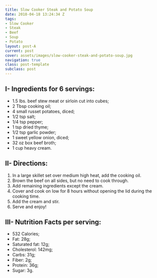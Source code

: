 ```yaml
---
title: Slow Cooker Steak and Potato Soup
date: 2018-04-18 13:24:34 Z
tags:
- Slow Cooker
- Steak
- Beef
- Soup
- Potato
layout: post-A
current: post
cover: assets/images/slow-cooker-steak-and-potato-soup.jpg
navigation: true
class: post-template
subclass: post
---
```


## I- Ingredients for 6 servings:

* 1.5 lbs. beef stew meat or sirloin cut into cubes;
* 2 Tbsp cooking oil;
* 4 small russet potatoes, diced;
* 1/2 tsp salt;
* 1/4 tsp pepper;
* 1 tsp dried thyme;
* 1/2 tsp garlic powder;
* 1 sweet yellow onion, diced;
* 32 oz box beef broth;
* 1 cup heavy cream.

## II- Directions:

1. In a large skillet set over medium high heat, add the cooking oil.
1. Brown the beef on all sides, but no need to cook through.
1. Add remaining ingredients except the cream.
1. Cover and cook on low for 8 hours without opening the lid during the cooking time.
1. Add the cream and stir.
1. Serve and enjoy!

## III- Nutrition Facts per serving:

* 532 Calories;
* Fat: 28g;
* Saturated fat: 12g;
* Cholesterol: 142mg;
* Carbs: 31g;
* Fiber: 2g;
* Protein: 36g;
* Sugar: 3g.